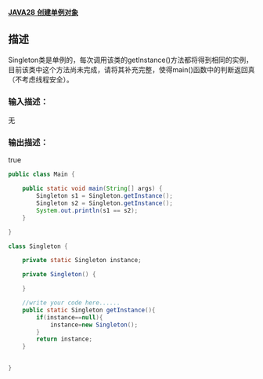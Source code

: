 [ **JAVA28** **创建单例对象** ](https://www.nowcoder.com/practice/9b316cd2d6264776918bc4bc31f37aec?tpId=220&tqId=2116224&ru=/exam/oj&qru=/ta/primary-grammar-java/question-ranking&sourceUrl=%2Fexam%2Foj%3Fpage%3D1%26tab%3D%25E8%25AF%25AD%25E6%25B3%2595%25E7%25AF%2587%26topicId%3D220)

## 描述

Singleton类是单例的，每次调用该类的getInstance()方法都将得到相同的实例，目前该类中这个方法尚未完成，请将其补充完整，使得main()函数中的判断返回真（不考虑线程安全）。

### 输入描述：

无

### 输出描述：

true

```java
public class Main {

    public static void main(String[] args) {
        Singleton s1 = Singleton.getInstance();
        Singleton s2 = Singleton.getInstance();
        System.out.println(s1 == s2);
    }

}

class Singleton {

    private static Singleton instance;

    private Singleton() {

    }

    //write your code here......
    public static Singleton getInstance(){
        if(instance==null){
            instance=new Singleton();
        }
        return instance;
    }
    

}

```

